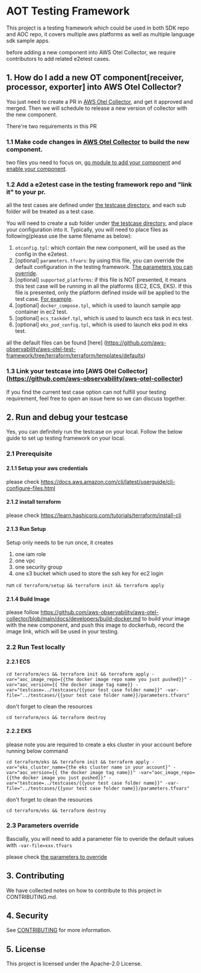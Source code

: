 # AOT Testing Framework
This project is a testing framework which could be used in both SDK repo and AOC repo, it covers multiple aws platforms as well as multiple language sdk sample apps. 

before adding a new component into AWS Otel Collector, we require contributors to add related e2etest cases. 

## 1. How do I add a new OT component[receiver, processor, exporter] into AWS Otel Collector? 

You just need to create a PR in [AWS Otel Collector](https://github.com/aws-observability/aws-otel-collector), and get it approved and merged. Then we will schedule to release a new version of collector with the new component.

There're two requirements in this PR

### 1.1 Make code changes in [AWS Otel Collector](https://github.com/aws-observability/aws-otel-collector) to build the new component.

two files you need to focus on, [go module to add your component](https://github.com/aws-observability/aws-otel-collector/blob/main/go.mod) and [enable your component](https://github.com/aws-observability/aws-otel-collector/blob/main/pkg/defaultcomponents/defaults.go).

### 1.2 Add a e2etest case in the testing framework repo and "link it" to your pr. 

all the test cases are defined under [the testcase directory](https://github.com/aws-observability/aws-otel-test-framework/tree/terraform/terraform/testcases), and each sub folder will be treated as a test case. 

You will need to create a sub folder under [the testcase directory](https://github.com/aws-observability/aws-otel-test-framework/tree/terraform/terraform/testcases), and place your configuration into it. Typically, you will need to place files as following(please use the same filename as below):

1. `otconfig.tpl`: which contain the new component, will be used as the config in the e2etest. 
2. [optional] `parameters.tfvars`: by using this file, you can override the default configuration in the testing framework. [The parameters you can override](terraform/README.md). 
3. [optional] `supported_platforms`: if this file is NOT presented, it means this test case will be running in all the platforms (EC2, ECS, EKS). If this file is presented, only the platform defined inside will be applied to the test case. [For example](https://github.com/aws-observability/aws-otel-collector/blob/main/e2etest/testcases/ecsmetrics/supported_platforms). 
4. [optional] `docker_compose.tpl`, which is used to launch sample app container in ec2 test.
5. [optional] `ecs_taskdef.tpl`, which is used to launch ecs task in ecs test.
6. [optional] `eks_pod_config.tpl`, which is used to launch eks pod in eks test.

all the default files can be found [here] (https://github.com/aws-observability/aws-otel-test-framework/tree/terraform/terraform/templates/defaults)

### 1.3 Link your testcase into [AWS Otel Collector] (https://github.com/aws-observability/aws-otel-collector)


If you find the current test case option can not fulfill your testing requirement, feel free to open an issue here so we can discuss together.


## 2. Run and debug your testcase

Yes, you can definitely run the testcase on your local. Follow the below guide to set up testing framework on your local.

### 2.1 Prerequisite

#### 2.1.1 Setup your aws credentials

please check https://docs.aws.amazon.com/cli/latest/userguide/cli-configure-files.html

#### 2.1.2 install terraform

please check https://learn.hashicorp.com/tutorials/terraform/install-cli

#### 2.1.3 Run Setup
Setup only needs to be run once, it creates 
1. one iam role
2. one vpc
3. one security group
4. one s3 bucket which used to store the ssh key for ec2 login

run
``
cd terraform/setup && terraform init && terraform apply
``

#### 2.1.4 Build Image

please follow https://github.com/aws-observability/aws-otel-collector/blob/main/docs/developers/build-docker.md to build your image with the new component, and push this image to dockerhub, record the image link, which will be used in your testing.


### 2.2 Run Test locally

#### 2.2.1 ECS

```shell
cd terraform/ecs && terraform init && terraform apply -var="aoc_image_repo={{the docker image repo name you just pushed}}" -var="aoc_version={{ the docker image tag name}} -var="testcase=../testcases/{{your test case folder name}}" -var-file="../testcases/{{your test case folder name}}/parameters.tfvars"
```

don't forget to clean the resources

```shell
cd terraform/ecs && terraform destroy
```

#### 2.2.2 EKS

please note you are required to create a eks cluster in your account before running below command

```shell
cd terraform/eks && terraform init && terraform apply -var="eks_cluster_name={the eks cluster name in your account}" -var="aoc_version={{ the docker image tag name}}" -var="aoc_image_repo={{the docker image you just pushed}}" -var="testcase=../testcases/{{your test case folder name}}" -var-file="../testcases/{{your test case folder name}}/parameters.tfvars"
```

don't forget to clean the resources

```
cd terraform/eks && terraform destroy
```

### 2.3 Parameters override

Bascially, you will need to add a parameter file to overide the default values with `-var-file=xxx.tfvars` 

please check [the parameters to override](terraform/README.md)

## 3. Contributing

We have collected notes on how to contribute to this project in CONTRIBUTING.md.

## 4. Security

See [CONTRIBUTING](CONTRIBUTING.md#security-issue-notifications) for more information.

## 5. License

This project is licensed under the Apache-2.0 License.

